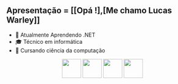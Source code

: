 ## Apresentação = [[Opá !],[Me chamo Lucas Warley]]
- 🌱 Atualmente Aprendendo .NET
- 🎓 Técnico em informática
- 📘 Cursando ciência da computação
<div align="center" background-color="blue">
 <img src="https://cdn.jsdelivr.net/gh/devicons/devicon/icons/css3/css3-original.svg" height="50em"/> 
 <img src="https://cdn.jsdelivr.net/gh/devicons/devicon/icons/html5/html5-original.svg" height="50em"/>
 <img src="https://cdn.jsdelivr.net/gh/devicons/devicon/icons/python/python-original.svg" height="50em"/>
 <img src="https://cdn.jsdelivr.net/gh/devicons/devicon/icons/php/php-original.svg" height="50em"/>
</div>





<!--
**LucasWar/LucasWar** is a ✨ _special_ ✨ repository because its `README.md` (this file) appears on your GitHub profile.

Here are some ideas to get you started:

 🔭 

- 👯 I’m looking to collaborate on ...
- 🤔 I’m looking for help with ...
- 💬 Ask me about ...
- 📫 How to reach me: ...
- 😄 Pronouns: ...
- ⚡ Fun fact: ...
-->

